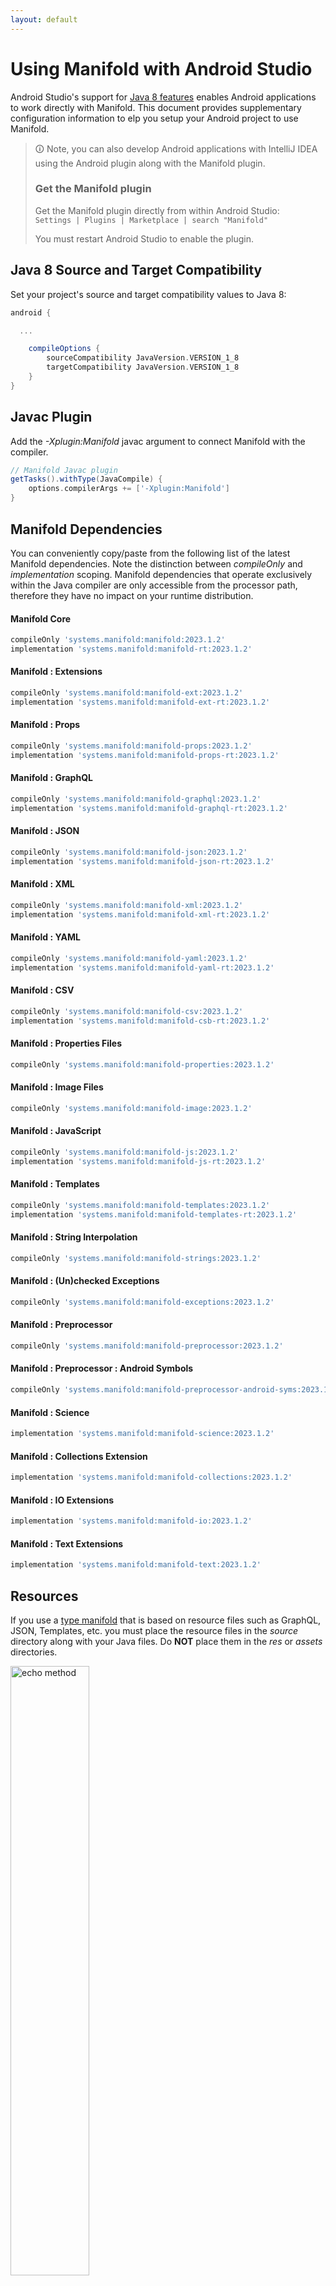 ```yaml
---
layout: default
---
```


# Using Manifold with Android Studio

Android Studio's support for [Java 8 features](https://developer.android.com/studio/write/java8-support.html) enables
Android applications to work directly with Manifold. This document provides supplementary configuration information to
elp you setup your Android project to use Manifold.

>🛈 Note, you can also develop Android applications with IntelliJ IDEA using the Android plugin along with the Manifold
>plugin. 
>
>### Get the Manifold plugin
>Get the Manifold plugin directly from within Android Studio:
><br>
>`Settings | Plugins | Marketplace | search "Manifold"`
><br>
> 
>You must restart Android Studio to enable the plugin. 
 
## Java 8 Source and Target Compatibility 
Set your project's source and target compatibility values to Java 8:

```groovy
android {

  ...

    compileOptions {
        sourceCompatibility JavaVersion.VERSION_1_8
        targetCompatibility JavaVersion.VERSION_1_8
    }
}
```

## Javac Plugin
Add the *-Xplugin:Manifold* javac argument to connect Manifold with the compiler.

```groovy
// Manifold Javac plugin
getTasks().withType(JavaCompile) {
    options.compilerArgs += ['-Xplugin:Manifold']
}
```    

## Manifold Dependencies
You can conveniently copy/paste from the following list of the latest Manifold dependencies. Note the distinction
between *compileOnly* and *implementation* scoping. Manifold dependencies that operate exclusively within the
Java compiler are only accessible from the processor path, therefore they have no impact on your runtime distribution.

#### Manifold Core
```groovy
compileOnly 'systems.manifold:manifold:2023.1.2'
implementation 'systems.manifold:manifold-rt:2023.1.2'
```
#### Manifold : Extensions
```groovy
compileOnly 'systems.manifold:manifold-ext:2023.1.2'
implementation 'systems.manifold:manifold-ext-rt:2023.1.2'
```
#### Manifold : Props
```groovy
compileOnly 'systems.manifold:manifold-props:2023.1.2'
implementation 'systems.manifold:manifold-props-rt:2023.1.2'
```
#### Manifold : GraphQL
```groovy
compileOnly 'systems.manifold:manifold-graphql:2023.1.2'
implementation 'systems.manifold:manifold-graphql-rt:2023.1.2'
```
#### Manifold : JSON
```groovy
compileOnly 'systems.manifold:manifold-json:2023.1.2'
implementation 'systems.manifold:manifold-json-rt:2023.1.2'
```
#### Manifold : XML
```groovy
compileOnly 'systems.manifold:manifold-xml:2023.1.2'
implementation 'systems.manifold:manifold-xml-rt:2023.1.2'
```
#### Manifold : YAML
```groovy
compileOnly 'systems.manifold:manifold-yaml:2023.1.2'
implementation 'systems.manifold:manifold-yaml-rt:2023.1.2'
```
#### Manifold : CSV
```groovy
compileOnly 'systems.manifold:manifold-csv:2023.1.2'
implementation 'systems.manifold:manifold-csb-rt:2023.1.2'
```
#### Manifold : Properties Files
```groovy
compileOnly 'systems.manifold:manifold-properties:2023.1.2'
```
#### Manifold : Image Files
```groovy
compileOnly 'systems.manifold:manifold-image:2023.1.2'
```
#### Manifold : JavaScript
```groovy
compileOnly 'systems.manifold:manifold-js:2023.1.2'
implementation 'systems.manifold:manifold-js-rt:2023.1.2'
```
#### Manifold : Templates
```groovy
compileOnly 'systems.manifold:manifold-templates:2023.1.2'
implementation 'systems.manifold:manifold-templates-rt:2023.1.2'
```
#### Manifold : String Interpolation
```groovy
compileOnly 'systems.manifold:manifold-strings:2023.1.2'
```
#### Manifold : (Un)checked Exceptions
```groovy
compileOnly 'systems.manifold:manifold-exceptions:2023.1.2'
```
#### Manifold : Preprocessor
```groovy
compileOnly 'systems.manifold:manifold-preprocessor:2023.1.2'
```
#### Manifold : Preprocessor : Android Symbols
```groovy
compileOnly 'systems.manifold:manifold-preprocessor-android-syms:2023.1.2'
```
#### Manifold : Science
```groovy
implementation 'systems.manifold:manifold-science:2023.1.2'
```
#### Manifold : Collections Extension
```groovy
implementation 'systems.manifold:manifold-collections:2023.1.2'
```
#### Manifold : IO Extensions
```groovy
implementation 'systems.manifold:manifold-io:2023.1.2'
```
#### Manifold : Text Extensions
```groovy
implementation 'systems.manifold:manifold-text:2023.1.2'
```

## Resources

If you use a [type manifold](https://github.com/manifold-systems/manifold/tree/master/manifold-core-parent/manifold#the-big-picture)
that is based on resource files such as GraphQL, JSON, Templates, etc. you must place the resource files in the 
*source* directory along with your Java files.  Do **NOT** place them in the *res* or *assets* directories.
 
<p><img src="http://manifold.systems/images/android_resources.png" alt="echo method" width="50%" height="50%"/></p> 

## Preprocessor and build variant symbols

If you use the [preprocessor](https://github.com/manifold-systems/manifold/tree/master/manifold-deps-parent/manifold-preprocessor),
you can directly reference Android build variant symbols with the [manifold-preprocessor-android-syms](https://github.com/manifold-systems/manifold/tree/master/manifold-deps-parent/manifold-preprocessor-android-syms)
dependency.
```java
#if FLAVOR == "paid"
  @Override
  public void specialMethod(Foo foo) {
  ...
  }
#endif
```
build.gradle
```groovy
dependencies {
    ...
    compileOnly 'systems.manifold:manifold-preprocessor:2023.1.2'
    compileOnly 'systems.manifold:manifold-preprocessor-android-syms:2023.1.2'
}
```